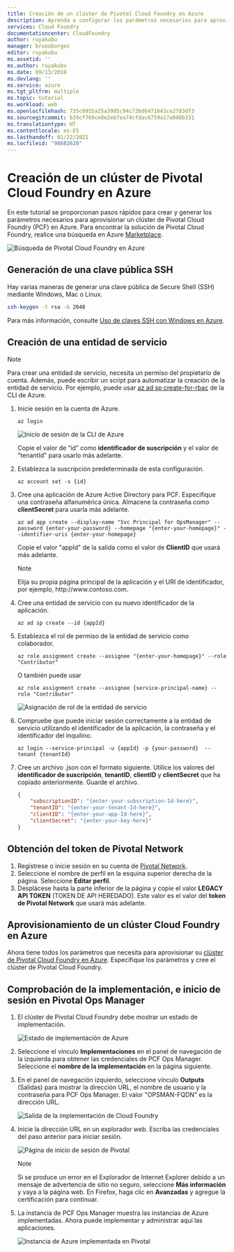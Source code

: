 ```yaml
---
title: Creación de un clúster de Pivotal Cloud Foundry en Azure
description: Aprenda a configurar los parámetros necesarios para aprovisionar un clúster de Pivotal Cloud Foundry (PCF) en Azure.
services: Cloud Foundry
documentationcenter: CloudFoundry
author: ruyakubu
manager: brunoborges
editor: ruyakubu
ms.assetid: ''
ms.author: ruyakubu
ms.date: 09/13/2018
ms.devlang: ''
ms.service: azure
ms.tgt_pltfrm: multiple
ms.topic: tutorial
ms.workload: web
ms.openlocfilehash: 735c0955a25a3995c94c73bd6471643ce2783df3
ms.sourcegitcommit: b39cf769ce8e2eb7ea74cfdac6759a17a048b331
ms.translationtype: HT
ms.contentlocale: es-ES
ms.lasthandoff: 01/22/2021
ms.locfileid: "98682620"
---
```

# <a name="create-a-pivotal-cloud-foundry-cluster-on-azure"></a>Creación de un clúster de Pivotal Cloud Foundry en Azure

En este tutorial se proporcionan pasos rápidos para crear y generar los parámetros necesarios para aprovisionar un clúster de Pivotal Cloud Foundry (PCF) en Azure. Para encontrar la solución de Pivotal Cloud Foundry, realice una búsqueda en Azure [Marketplace](https://azuremarketplace.microsoft.com/marketplace/apps/pivotal.pivotal-cloud-foundry).

![Búsqueda de Pivotal Cloud Foundry en Azure](media/deploy/pcf-marketplace.png)


## <a name="generate-an-ssh-public-key"></a>Generación de una clave pública SSH

Hay varias maneras de generar una clave pública de Secure Shell (SSH) mediante Windows, Mac o Linux.

```Bash
ssh-keygen -t rsa -b 2048
```

Para más información, consulte [Uso de claves SSH con Windows en Azure](../virtual-machines/linux/ssh-from-windows.md).

## <a name="create-a-service-principal"></a>Creación de una entidad de servicio

> [!NOTE]
>
> Para crear una entidad de servicio, necesita un permiso del propietario de cuenta. Además, puede escribir un script para automatizar la creación de la entidad de servicio. Por ejemplo, puede usar [az ad sp create-for-rbac](/cli/azure/ad/sp) de la CLI de Azure.

1. Inicie sesión en la cuenta de Azure.

    ```azurecli
    az login
    ```

    ![Inicio de sesión de la CLI de Azure](media/deploy/az-login-output.png )
 
    Copie el valor de “id” como **identificador de suscripción** y el valor de "tenantId" para usarlo más adelante.

2. Establezca la suscripción predeterminada de esta configuración.

    ```azurecli
    az account set -s {id}
    ```

3. Cree una aplicación de Azure Active Directory para PCF. Especifique una contraseña alfanumérica única. Almacene la contraseña como **clientSecret** para usarla más adelante.

    ```azurecli
    az ad app create --display-name "Svc Principal for OpsManager" --password {enter-your-password} --homepage "{enter-your-homepage}" --identifier-uris {enter-your-homepage}
    ```

    Copie el valor "appId" de la salida como el valor de **ClientID** que usará más adelante.

    > [!NOTE]
    >
    > Elija su propia página principal de la aplicación y el URI de identificador, por ejemplo, http\://www\.contoso.com.

4. Cree una entidad de servicio con su nuevo identificador de la aplicación.

    ```azurecli
    az ad sp create --id {appId}
    ```

5. Establezca el rol de permiso de la entidad de servicio como colaborador.

    ```azurecli
    az role assignment create --assignee "{enter-your-homepage}" --role "Contributor"
    ```

    O también puede usar

    ```azurecli
    az role assignment create --assignee {service-principal-name} --role "Contributor"
    ```

    ![Asignación de rol de la entidad de servicio](media/deploy/svc-princ.png )

6. Compruebe que puede iniciar sesión correctamente a la entidad de servicio utilizando el identificador de la aplicación, la contraseña y el identificador del inquilino.

    ```azurecli
    az login --service-principal -u {appId} -p {your-password}  --tenant {tenantId}
    ```

7. Cree un archivo .json con el formato siguiente. Utilice los valores del **identificador de suscripción**, **tenantID**, **clientID** y **clientSecret** que ha copiado anteriormente. Guarde el archivo.

    ```json
    {
        "subscriptionID": "{enter-your-subscription-Id-here}",
        "tenantID": "{enter-your-tenant-Id-here}",
        "clientID": "{enter-your-app-Id-here}",
        "clientSecret": "{enter-your-key-here}"
    }
    ```

## <a name="get-the-pivotal-network-token"></a>Obtención del token de Pivotal Network

1. Regístrese o inicie sesión en su cuenta de [Pivotal Network](https://network.pivotal.io).
2. Seleccione el nombre de perfil en la esquina superior derecha de la página. Seleccione **Editar perfil**.
3. Desplácese hasta la parte inferior de la página y copie el valor **LEGACY API TOKEN** (TOKEN DE API HEREDADO). Este valor es el valor del **token de Pivotal Network** que usará más adelante.

## <a name="provision-your-cloud-foundry-cluster-on-azure"></a>Aprovisionamiento de un clúster Cloud Foundry en Azure

Ahora tiene todos los parámetros que necesita para aprovisionar su [clúster de Pivotal Cloud Foundry en Azure](https://azuremarketplace.microsoft.com/marketplace/apps/pivotal.pivotal-cloud-foundry).
Especifique los parámetros y cree el clúster de Pivotal Cloud Foundry.

## <a name="verify-the-deployment-and-sign-in-to-the-pivotal-ops-manager"></a>Comprobación de la implementación, e inicio de sesión en Pivotal Ops Manager

1. El clúster de Pivotal Cloud Foundry debe mostrar un estado de implementación.

    ![Estado de implementación de Azure](media/deploy/deployment.png )

2. Seleccione el vínculo **Implementaciones** en el panel de navegación de la izquierda para obtener las credenciales de PCF Ops Manager. Seleccione el **nombre de la implementación** en la página siguiente.
3. En el panel de navegación izquierdo, seleccione vínculo **Outputs** (Salidas) para mostrar la dirección URL, el nombre de usuario y la contraseña para PCF Ops Manager. El valor "OPSMAN-FQDN" es la dirección URL.
 
    ![Salida de la implementación de Cloud Foundry](media/deploy/deploy-outputs.png )
 
4. Inicie la dirección URL en un explorador web. Escriba las credenciales del paso anterior para iniciar sesión.

    ![Página de inicio de sesión de Pivotal](media/deploy/pivotal-login.png )
         
    > [!NOTE]
    >
    > Si se produce un error en el Explorador de Internet Explorer debido a un mensaje de advertencia de sitio no seguro, seleccione **Más información** y vaya a la página web. En Firefox, haga clic en **Avanzadas** y agregue la certificación para continuar.

5. La instancia de PCF Ops Manager muestra las instancias de Azure implementadas. Ahora puede implementar y administrar aquí las aplicaciones.
               
    ![Instancia de Azure implementada en Pivotal](media/deploy/ops-mgr.png )
